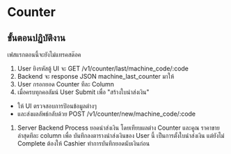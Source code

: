 # Counter

## ขั้นตอนปฏิบัติงาน

เฟสแรกตอนนี้จะยังไม่แทรคสต๊อค

1. User ยิงรหัสตู้ UI จะ GET /v1/counter/last/machine_code/:code
1. Backend จะ response JSON machine_last_counter มาให้
1. User กรอกยอด Counter ทีละ Column
1. เมื่อครบทุกคอลัมน์ User Submit เพื่อ "สร้างใบนำส่งเงิน"
- ให้ UI ตรวจสอบการป้อนข้อมูลต่างๆ
- และส่งผลลัพธ์กลับด้วย POST /v1/counter/new/machine_code/:code
1. Server Backend Process ยอดนำส่งเงิน โดยเทียบผลต่าง Counter และคูณ ราคาขายล่าสุดทีละ column เพื่อ บันทึกลงตารางนำส่งเงินของ User นี้ เป็นการตั้งใบนำส่งเงิน แต่ยังไม่ Complete ต้องให้ Cashier ทำการบันทึกยอดนับเงินก่อน